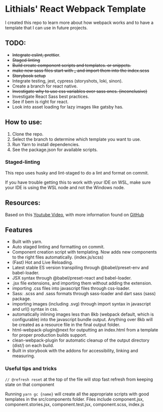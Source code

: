 # Lithials' React Webpack Template

I created this repo to learn more about how webpack works and to have a template that I can use in future projects.

## TODO:

-   ~~Integrate eslint, prettier~~.
-   ~~Staged linting~~
-   ~~Build create component scripts and templates. or snippets.~~
-   ~~make new sass files start with \_ and import them into the index.scss~~
-   ~~Storybook setup~~
-   Integrate testing, jest, cypress (storyshots, loki, sinon).
-   Create a branch for react native.
-   ~~Investigate why to use css variables over sass ones. (inconclusive)~~
-   Investigate React Sass best practices.
-   See if bem is right for react.
-   Look into asset loading for lazy images like gatsby has.

## How to use:

1. Clone the repo.
2. Select the branch to determine which template you want to use.
3. Run Yarn to install dependencies.
4. See the package.json for available scripts.

### Staged-linting

This repo uses husky and lint-staged to do a lint and format on commit.

If you have trouble getting this to work with your IDE on WSL,
make sure your IDE is using the WSL node and not the Windows node.

## Resources:

Based on this [Youtube Video](https://youtu.be/TOb1c39m64A), with more information found on [GitHub](https://github.com/Jimmydalecleveland/webpack-starters/tree/react-full-project-latest)

## Features

-   Built with yarn.
-   Auto staged linting and formatting on commit.
-   Component creation script with templating. Now adds new components to the right files automatically. (index.js/scss)
-   (Fast) Hot and Live Reloading.
-   Latest stable ES version transpiling through @babel/preset-env and babel-loader.
-   JSX syntax through @babel/preset-react and babel-loader.
-   .jsx file extensions, and importing them without adding the extension.
-   importing .css files into javascript files through css-loader.
-   Sass: .scss and .sass formats through sass-loader and dart sass (sass) package.
-   importing images (including .svg) through import syntax in javascript and url() syntax in css.
-   automatically inlining images less than 8kb (webpack default, which is configurable) into the javascript bundle output. Anything over 8kb will be created as a resource file in the final output folder.
-   html-webpack-plugin@next for outputting an index.html from a template for proper production builds support.
-   clean-webpack-plugin for automatic cleanup of the output directory (dist/) on each build.
-   Built in storybook with the addons for accessibility, linking and measuring.

### Useful tips and tricks

`// @refresh reset` at the top of the file will stop fast refresh from keeping state on that component

Running `yarn gc {name}` will create all the appropriate scripts with good templates in the src/components folder. Files include
component.jsx, component.stories.jsx, component.test.jsx, component.scss, index.js
